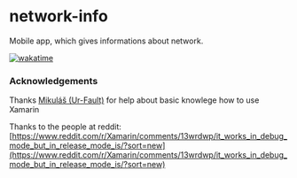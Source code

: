 # network-info
Mobile app, which gives informations about network.

[![wakatime](https://wakatime.com/badge/github/filip2cz/network-info.svg?4)](https://wakatime.com/badge/github/filip2cz/network-info)

### Acknowledgements
Thanks [Mikuláš (Ur-Fault)](https://github.com/ur-fault) for help about basic knowlege how to use Xamarin

Thanks to the people at reddit: [https://www.reddit.com/r/Xamarin/comments/13wrdwp/it_works_in_debug_mode_but_in_release_mode_is/?sort=new](https://www.reddit.com/r/Xamarin/comments/13wrdwp/it_works_in_debug_mode_but_in_release_mode_is/?sort=new)